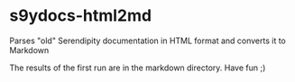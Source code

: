 # s9ydocs-html2md
Parses "old" Serendipity documentation in HTML format and converts it to Markdown

The results of the first run are in the markdown directory. Have fun ;)
